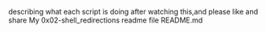 describing what each script is doing after watching this,and please like and share 
My 0x02-shell_redirections readme file
README.md
